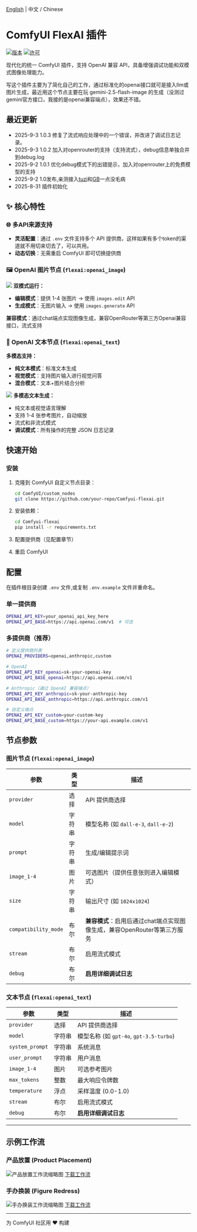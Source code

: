 <!-- 双语链接 -->
[English](README.md) | 中文 / Chinese

# ComfyUI FlexAI 插件

[![版本](https://img.shields.io/badge/版本-1.0.3-blue.svg)](https://github.com/your-repo/Comfyui-flexai)
[![许可](https://img.shields.io/badge/许可-MIT-green.svg)](LICENSE)

现代化的统一 ComfyUI 插件，支持 OpenAI 兼容 API，具备增强调试功能和双模式图像处理能力。

写这个插件主要为了简化自己的工作，通过标准化的openai接口就可是接入llm或图片生成，最近用这个节点主要在玩 gemini-2.5-flash-image 的生成（没测过gemini官方接口，我接的是openai兼容端点），效果还不错。

## 最近更新
- 2025-9-3 1.0.3 修复了流式响应处理中的一个错误，并改进了调试日志记录。
- 2025-9-3 1.0.2 加入对openrouter的支持（支持流式），debug信息单独合并到debug.log
- 2025-9-2 1.0.1 优化debug模式下的出错提示，加入对openrouter上的免费模型的支持
- 2025-9-2 1.0发布,亲测接入[tuzi](https://api.tu-zi.com/)和[GB](https://github.com/snailyp/gemini-balance)一点没毛病
- 2025-8-31 插件初始化  

## ✨ 核心特性

### 🌐 多API来源支持
- **灵活配置**：通过 `.env` 文件支持多个 API 提供商，这样如果有多个token的渠道就不用切来切去了，可以共用。
- **动态切换**：无需重启 ComfyUI 即可切换提供商

### 🖼️ OpenAI 图片节点 (`flexai:openai_image`)
![](thumb/flexai-image-node.jpg)
**双模式运行：**
- **编辑模式**：提供 1-4 张图片 → 使用 `images.edit` API
- **生成模式**：无图片输入 → 使用 `images.generate` API

**兼容模式**：通过chat端点实现图像生成，兼容OpenRouter等第三方Openai兼容接口，流式支持



### 💬 OpenAI 文本节点 (`flexai:openai_text`)
**多模态支持：**
- **纯文本模式**：标准文本生成
- **视觉模式**：支持图片输入进行视觉问答
- **混合模式**：文本+图片结合分析

![](thumb/flexai-text-node.jpg)
**多模态文本生成：**
- 纯文本或视觉语言理解
- 支持 1-4 张参考图片，自动缩放
- 流式和非流式模式
- **调试模式**：所有操作的完整 JSON 日志记录

## 快速开始

### 安装

1. 克隆到 ComfyUI 自定义节点目录：
   ```bash
   cd ComfyUI/custom_nodes
   git clone https://github.com/your-repo/Comfyui-flexai.git
   ```

2. 安装依赖：
   ```bash
   cd Comfyui-flexai
   pip install -r requirements.txt
   ```

3. 配置提供商（见配置章节）
4. 重启 ComfyUI

## 配置

在插件根目录创建 `.env` 文件,或复制 `.env.example` 文件并重命名。

### 单一提供商
```bash
OPENAI_API_KEY=your_openai_api_key_here
OPENAI_API_BASE=https://api.openai.com/v1  # 可选
```

### 多提供商（推荐）
```bash
# 定义提供商列表
OPENAI_PROVIDERS=openai,anthropic,custom

# OpenAI
OPENAI_API_KEY_openai=sk-your-openai-key
OPENAI_API_BASE_openai=https://api.openai.com/v1

# Anthropic（通过 OpenAI 兼容端点）
OPENAI_API_KEY_anthropic=sk-your-anthropic-key  
OPENAI_API_BASE_anthropic=https://api.anthropic.com/v1

# 自定义端点
OPENAI_API_KEY_custom=your-custom-key
OPENAI_API_BASE_custom=https://your-api.example.com/v1
```


## 节点参数

### 图片节点 (`flexai:openai_image`)

| 参数 | 类型 | 描述 |
|------|------|------|
| `provider` | 选择 | API 提供商选择 |
| `model` | 字符串 | 模型名称 (如 `dall-e-3`, `dall-e-2`) |
| `prompt` | 字符串 | 生成/编辑提示词 |
| `image_1-4` | 图片 | 可选图片（提供任意张则进入编辑模式） |
| `size` | 字符串 | 输出尺寸 (如 `1024x1024`) |
| `compatibility_mode` | 布尔 | **兼容模式**：启用后通过chat端点实现图像生成，兼容OpenRouter等第三方服务 |
| `stream` | 布尔 | 启用流式模式 |
| `debug` | 布尔 | **启用详细调试日志** |

### 文本节点 (`flexai:openai_text`)

| 参数 | 类型 | 描述 |
|------|------|------|
| `provider` | 选择 | API 提供商选择 |
| `model` | 字符串 | 模型名称 (如 `gpt-4o`, `gpt-3.5-turbo`) |
| `system_prompt` | 字符串 | 系统消息 |
| `user_prompt` | 字符串 | 用户消息 |
| `image_1-4` | 图片 | 可选参考图片 |
| `max_tokens` | 整数 | 最大响应令牌数 |
| `temperature` | 浮点 | 采样温度 (0.0-1.0) |
| `stream` | 布尔 | 启用流式模式 |
| `debug` | 布尔 | **启用详细调试日志** |

---

## 示例工作流

### 产品放置 (Product Placement)
![产品放置工作流缩略图](workflows/flexai-product-placement.jpg)
[下载工作流](workflows/flexai-product-placement.json)

### 手办换装 (Figure Redress)
![手办换装工作流缩略图](workflows/flexai-figure-redress.jpg)
[下载工作流](workflows/flexai-figure-redress.json)

---

为 ComfyUI 社区用 ❤️ 构建
